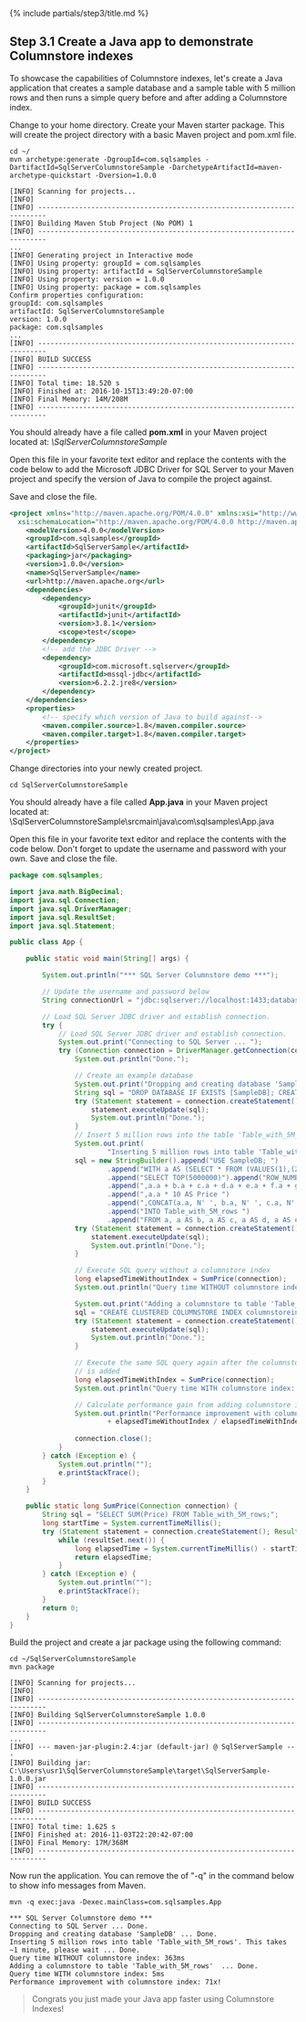 {% include partials/step3/title.md %}

## Step 3.1 Create a Java app to demonstrate Columnstore indexes

To showcase the capabilities of Columnstore indexes, let's create a Java application that creates a sample database and a sample table with 5 million rows and then runs a simple query before and after adding a Columnstore index.

Change to your home directory. Create your Maven starter package. This will create the project directory with a basic Maven project and pom.xml file.

```terminal
cd ~/
mvn archetype:generate -DgroupId=com.sqlsamples -DartifactId=SqlServerColumnstoreSample -DarchetypeArtifactId=maven-archetype-quickstart -Dversion=1.0.0
```
```results
[INFO] Scanning for projects...
[INFO]
[INFO] ------------------------------------------------------------------------
[INFO] Building Maven Stub Project (No POM) 1
[INFO] ------------------------------------------------------------------------
...
[INFO] Generating project in Interactive mode
[INFO] Using property: groupId = com.sqlsamples
[INFO] Using property: artifactId = SqlServerColumnstoreSample
[INFO] Using property: version = 1.0.0
[INFO] Using property: package = com.sqlsamples
Confirm properties configuration:
groupId: com.sqlsamples
artifactId: SqlServerColumnstoreSample
version: 1.0.0
package: com.sqlsamples
...
[INFO] ------------------------------------------------------------------------
[INFO] BUILD SUCCESS
[INFO] ------------------------------------------------------------------------
[INFO] Total time: 18.520 s
[INFO] Finished at: 2016-10-15T13:49:20-07:00
[INFO] Final Memory: 14M/208M
[INFO] ------------------------------------------------------------------------
```
You should already have a file called **pom.xml** in your Maven project located at: _\SqlServerColumnstoreSample_

Open this file in your favorite text editor and replace the contents with the code below to add the Microsoft JDBC Driver for SQL Server to your Maven project and specify the version of Java to compile the project against.

Save and close the file.

```xml
<project xmlns="http://maven.apache.org/POM/4.0.0" xmlns:xsi="http://www.w3.org/2001/XMLSchema-instance"
  xsi:schemaLocation="http://maven.apache.org/POM/4.0.0 http://maven.apache.org/maven-v4_0_0.xsd">
	<modelVersion>4.0.0</modelVersion>
	<groupId>com.sqlsamples</groupId>
	<artifactId>SqlServerSample</artifactId>
	<packaging>jar</packaging>
	<version>1.0.0</version>
	<name>SqlServerSample</name>
	<url>http://maven.apache.org</url>
	<dependencies>
		<dependency>
			<groupId>junit</groupId>
			<artifactId>junit</artifactId>
			<version>3.8.1</version>
			<scope>test</scope>
		</dependency>
		<!-- add the JDBC Driver -->
		<dependency>
			<groupId>com.microsoft.sqlserver</groupId>
			<artifactId>mssql-jdbc</artifactId>
			<version>6.2.2.jre8</version>
		</dependency>
	</dependencies>
	<properties>
		<!-- specify which version of Java to build against-->
		<maven.compiler.source>1.8</maven.compiler.source>
		<maven.compiler.target>1.8</maven.compiler.target>
	</properties>
</project>
```
Change directories into your newly created project.

```terminal
cd SqlServerColumnstoreSample
```

You should already have a file called **App.java** in your Maven project located at: \SqlServerColumnstoreSample\srcmain\java\com\sqlsamples\App.java

Open this file in your favorite text editor and replace the contents with the code below. Don't forget to update the username and password with your own. Save and close the file.

```java
package com.sqlsamples;

import java.math.BigDecimal;
import java.sql.Connection;
import java.sql.DriverManager;
import java.sql.ResultSet;
import java.sql.Statement;

public class App {

	public static void main(String[] args) {

		System.out.println("*** SQL Server Columnstore demo ***");

		// Update the username and password below
		String connectionUrl = "jdbc:sqlserver://localhost:1433;databaseName=master;user=sa;password=your_password";

		// Load SQL Server JDBC driver and establish connection.
		try {
			// Load SQL Server JDBC driver and establish connection.
			System.out.print("Connecting to SQL Server ... ");
			try (Connection connection = DriverManager.getConnection(connectionUrl)) {
				System.out.println("Done.");

				// Create an example database
				System.out.print("Dropping and creating database 'SampleDB' ... ");
				String sql = "DROP DATABASE IF EXISTS [SampleDB]; CREATE DATABASE [SampleDB]";
				try (Statement statement = connection.createStatement()) {
					statement.executeUpdate(sql);
					System.out.println("Done.");
				}
				// Insert 5 million rows into the table 'Table_with_5M_rows'
				System.out.print(
						"Inserting 5 million rows into table 'Table_with_5M_rows'. This takes ~1 minute, please wait ... ");
				sql = new StringBuilder().append("USE SampleDB; ")
						.append("WITH a AS (SELECT * FROM (VALUES(1),(2),(3),(4),(5),(6),(7),(8),(9),(10)) AS a(a))")
						.append("SELECT TOP(5000000)").append("ROW_NUMBER() OVER (ORDER BY a.a) AS OrderItemId ")
						.append(",a.a + b.a + c.a + d.a + e.a + f.a + g.a + h.a AS OrderId ")
						.append(",a.a * 10 AS Price ")
						.append(",CONCAT(a.a, N' ', b.a, N' ', c.a, N' ', d.a, N' ', e.a, N' ', f.a, N' ', g.a, N' ', h.a) AS ProductName ")
						.append("INTO Table_with_5M_rows ")
						.append("FROM a, a AS b, a AS c, a AS d, a AS e, a AS f, a AS g, a AS h;").toString();
				try (Statement statement = connection.createStatement()) {
					statement.executeUpdate(sql);
					System.out.println("Done.");
				}

				// Execute SQL query without a columnstore index
				long elapsedTimeWithoutIndex = SumPrice(connection);
				System.out.println("Query time WITHOUT columnstore index: " + elapsedTimeWithoutIndex + "ms");

				System.out.print("Adding a columnstore to table 'Table_with_5M_rows'  ... ");
				sql = "CREATE CLUSTERED COLUMNSTORE INDEX columnstoreindex ON Table_with_5M_rows;";
				try (Statement statement = connection.createStatement()) {
					statement.executeUpdate(sql);
					System.out.println("Done.");
				}

				// Execute the same SQL query again after the columnstore index
				// is added
				long elapsedTimeWithIndex = SumPrice(connection);
				System.out.println("Query time WITH columnstore index: " + elapsedTimeWithIndex + "ms");

				// Calculate performance gain from adding columnstore index
				System.out.println("Performance improvement with columnstore index: "
						+ elapsedTimeWithoutIndex / elapsedTimeWithIndex + "x!");
				
				connection.close();
			}
		} catch (Exception e) {
			System.out.println("");
			e.printStackTrace();
		}
	}

	public static long SumPrice(Connection connection) {
		String sql = "SELECT SUM(Price) FROM Table_with_5M_rows;";
		long startTime = System.currentTimeMillis();
		try (Statement statement = connection.createStatement(); ResultSet resultSet = statement.executeQuery(sql)) {
			while (resultSet.next()) {
				long elapsedTime = System.currentTimeMillis() - startTime;
				return elapsedTime;
			}
		} catch (Exception e) {
			System.out.println("");
			e.printStackTrace();
		}
		return 0;
	}
}
```
Build the project and create a jar package using the following command:

```terminal
cd ~/SqlServerColumnstoreSample
mvn package
```
```results
[INFO] Scanning for projects...
[INFO]
[INFO] ------------------------------------------------------------------------
[INFO] Building SqlServerColumnstoreSample 1.0.0
[INFO] ------------------------------------------------------------------------
...
[INFO] --- maven-jar-plugin:2.4:jar (default-jar) @ SqlServerSample ---
[INFO] Building jar: C:\Users\usr1\SqlServerColumnstoreSample\target\SqlServerSample-1.0.0.jar
[INFO] ------------------------------------------------------------------------
[INFO] BUILD SUCCESS
[INFO] ------------------------------------------------------------------------
[INFO] Total time: 1.625 s
[INFO] Finished at: 2016-11-03T22:20:42-07:00
[INFO] Final Memory: 17M/368M
[INFO] ------------------------------------------------------------------------
```

Now run the application. You can remove the of "-q" in the command below to show info messages from Maven.

```terminal
mvn -q exec:java -Dexec.mainClass=com.sqlsamples.App
```
```results
*** SQL Server Columnstore demo ***
Connecting to SQL Server ... Done.
Dropping and creating database 'SampleDB' ... Done.
Inserting 5 million rows into table 'Table_with_5M_rows'. This takes ~1 minute, please wait ... Done.
Query time WITHOUT columnstore index: 363ms
Adding a columnstore to table 'Table_with_5M_rows'  ... Done.
Query time WITH columnstore index: 5ms
Performance improvement with columnstore index: 71x!
```
> Congrats you just made your Java app faster using Columnstore Indexes! 
